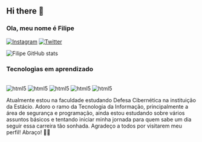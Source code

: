 ## Hi there 👋
### Ola, meu nome é Filipe
[![Instagram](https://img.shields.io/badge/Instagram-E4405F?style=for-the-badge&logo=instagram&logoColor=white)](https://www.instagram.com/filipeschumacker?igsh=MTVhazdyNTBpYXJnNQ==)
[![Twitter](https://img.shields.io/badge/Twitter-1DA1F2?style=for-the-badge&logo=twitter&logoColor=white)](https://x.com/FilipeASC1)

![Filipe GitHub stats](https://github-readme-stats.vercel.app/api?username=fpGit2004&show_icons=true&theme=radical)

### Tecnologias em aprendizado
<div style="display: inline-block"><br/>
  <img aling="center" alt="html5" src="https://img.shields.io/badge/HTML5-E34F26?style=for-the-badge&logo=html5&logoColor=white"/>
  <img aling="center" alt="html5" src="https://img.shields.io/badge/CSS3-1572B6?style=for-the-badge&logo=css3&logoColor=white"/>
  <img aling="center" alt="html5" src="https://img.shields.io/badge/Python-3776AB?style=for-the-badge&logo=python&logoColor=white"/>
  <img aling="center" alt="html5" src="https://img.shields.io/badge/C%2B%2B-00599C?style=for-the-badge&logo=c%2B%2B&logoColor=white"/>
  <img aling="center" alt="html5" src="https://img.shields.io/badge/Flask-000000?style=for-the-badge&logo=flask&logoColor=white"/>
</div>

Atualmente estou na faculdade estudando Defesa Cibernética na instituição da Estácio. Adoro o ramo da Tecnologia da Informação, principalmente a área de segurança e programação, ainda estou estudando sobre vários assuntos básicos e tentando iniciar minha jornada para quem sabe um dia seguir essa carreira tão sonhada. Agradeço a todos por visitarem meu perfil! Abraço! 👊💪
